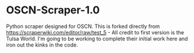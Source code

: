 OSCN-Scraper-1.0
================

Python scraper designed for OSCN. This is forked directly from https://scraperwiki.com/editor/raw/test_5 - All credit to first version is the Tulsa World. I'm going to be working to complete their initial work here and iron out the kinks in the code.
